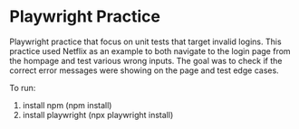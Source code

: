 # Playwright Practice

Playwright practice that focus on unit tests that target invalid logins. This practice used Netflix as an example to both navigate to the login page from the hompage and test various wrong inputs. The goal was to check if the correct error messages were showing on the page and test edge cases.


To run:
1. install npm (npm install)
2. install playwright (npx playwright install)

